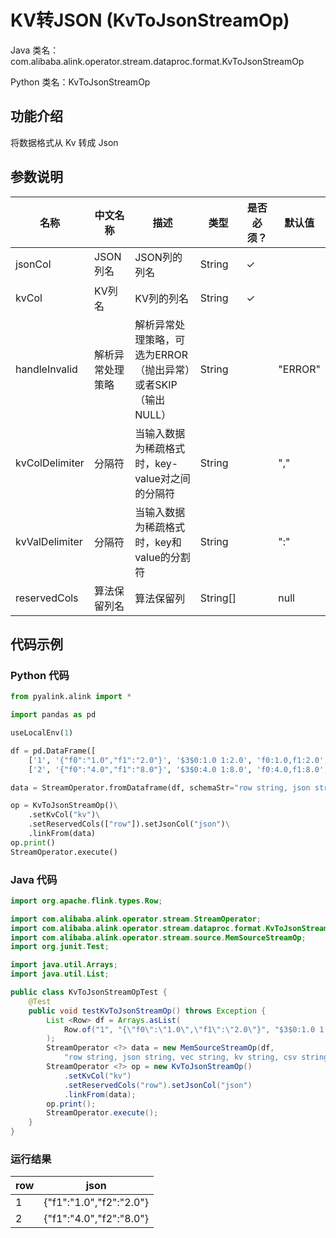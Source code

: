 # KV转JSON (KvToJsonStreamOp)
Java 类名：com.alibaba.alink.operator.stream.dataproc.format.KvToJsonStreamOp

Python 类名：KvToJsonStreamOp


## 功能介绍
将数据格式从 Kv 转成 Json


## 参数说明

| 名称 | 中文名称 | 描述 | 类型 | 是否必须？ | 默认值 |
| --- | --- | --- | --- | --- | --- |
| jsonCol | JSON列名 | JSON列的列名 | String | ✓ |  |
| kvCol | KV列名 | KV列的列名 | String | ✓ |  |
| handleInvalid | 解析异常处理策略 | 解析异常处理策略，可选为ERROR（抛出异常）或者SKIP（输出NULL） | String |  | "ERROR" |
| kvColDelimiter | 分隔符 | 当输入数据为稀疏格式时，key-value对之间的分隔符 | String |  | "," |
| kvValDelimiter | 分隔符 | 当输入数据为稀疏格式时，key和value的分割符 | String |  | ":" |
| reservedCols | 算法保留列名 | 算法保留列 | String[] |  | null |

## 代码示例
### Python 代码
```python
from pyalink.alink import *

import pandas as pd

useLocalEnv(1)

df = pd.DataFrame([
    ['1', '{"f0":"1.0","f1":"2.0"}', '$3$0:1.0 1:2.0', 'f0:1.0,f1:2.0', '1.0,2.0', 1.0, 2.0],
    ['2', '{"f0":"4.0","f1":"8.0"}', '$3$0:4.0 1:8.0', 'f0:4.0,f1:8.0', '4.0,8.0', 4.0, 8.0]])

data = StreamOperator.fromDataframe(df, schemaStr="row string, json string, vec string, kv string, csv string, f0 double, f1 double")

op = KvToJsonStreamOp()\
    .setKvCol("kv")\
    .setReservedCols(["row"]).setJsonCol("json")\
    .linkFrom(data)
op.print()
StreamOperator.execute()
```
### Java 代码
```java
import org.apache.flink.types.Row;

import com.alibaba.alink.operator.stream.StreamOperator;
import com.alibaba.alink.operator.stream.dataproc.format.KvToJsonStreamOp;
import com.alibaba.alink.operator.stream.source.MemSourceStreamOp;
import org.junit.Test;

import java.util.Arrays;
import java.util.List;

public class KvToJsonStreamOpTest {
	@Test
	public void testKvToJsonStreamOp() throws Exception {
		List <Row> df = Arrays.asList(
			Row.of("1", "{\"f0\":\"1.0\",\"f1\":\"2.0\"}", "$3$0:1.0 1:2.0", "f0:1.0,f1:2.0", "1.0,2.0", 1.0, 2.0)
		);
		StreamOperator <?> data = new MemSourceStreamOp(df,
			"row string, json string, vec string, kv string, csv string, f0 double, f1 double");
		StreamOperator <?> op = new KvToJsonStreamOp()
			.setKvCol("kv")
			.setReservedCols("row").setJsonCol("json")
			.linkFrom(data);
		op.print();
		StreamOperator.execute();
	}
}
```

### 运行结果
    
|row|json|
|---|----|
| 1 |{"f1":"1.0","f2":"2.0"}|
| 2 |{"f1":"4.0","f2":"8.0"}|
